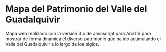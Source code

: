 # Mapa del Patrimonio del Valle del Guadalquivir

Mapa web realizado con la versión 3.x de Javascript para ArcGIS para mostrar de forma dinámica el diverso patrimonio que ha ido acumulando el Valle del Guadalquivir a lo largo de los siglos.
